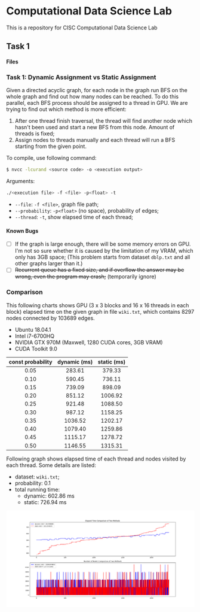 # Computational Data Science Lab

This is a repository for CISC Computational Data Science Lab

## Task 1

#### Files

### Task 1: Dynamic Assignment vs Static Assignment

Given a directed acyclic graph, for each node in the graph run BFS on the whole graph and find out how many nodes can be reached. To do this parallel, each BFS process should be assigned to a thread in GPU. We are trying to find out which method is more efficient:

1. After one thread finish traversal, the thread will find another node which hasn't been used and start a new BFS from this node. Amount of threads is fixed;  
2. Assign nodes to threads manually and each thread will run a BFS starting from the given point.

To compile, use following command:

```bash
$ nvcc -lcurand <source code> -o <execution output>
```

Arguments:

```bash
./<execution file> -f <file> -p<float> -t
```

- `--file`: `-f <file>`, graph file path;  
- `--probability`: `-p<float>` (no space), probability of edges;  
- `--thread`: `-t`, show elapsed time of each thread;

#### Known Bugs

- [ ] If the graph is large enough, there will be some memory errors on GPU. I'm not so sure whether it is caused by the limitation of my VRAM, which only has 3GB space; (This problem starts from dataset `dblp.txt` and all other graphs larger than it.)  
- [ ] ~~Recurrent queue has a fixed size, and if overflow the answer may be wrong, even the program may crash;~~ (temporarily ignore)  

### Comparison

This following charts shows GPU (3 x 3 blocks and 16 x 16 threads in each block) elapsed time on the given graph in file `wiki.txt`, which contains 8297 nodes connected by 103689 edges.

- Ubuntu 18.04.1  
- Intel i7-6700HQ  
- NVIDIA GTX 970M (Maxwell, 1280 CUDA cores, 3GB VRAM)  
- CUDA Toolkit 9.0


|const probability|dynamic (ms)|static (ms)|
|:-:|:-:|:-:|
|0.05|283.61|379.33|
|0.10|590.45|736.11|
|0.15|739.09|898.09|
|0.20|851.12|1006.92|
|0.25|921.48|1088.50|
|0.30|987.12|1158.25|
|0.35|1036.52|1202.17|
|0.40|1079.40|1259.86|
|0.45|1115.17|1278.72|
|0.50|1146.55|1315.31|

Following graph shows elapsed time of each thread and nodes visited by each thread. Some details are listed:

- dataset: `wiki.txt`;  
- probability: 0.1
- total running time:  
    - dynamic: 602.86 ms  
    - static: 726.94 ms  

![](res/wiki.png)

